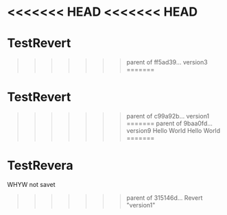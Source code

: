 <<<<<<< HEAD
<<<<<<< HEAD
=======
# TestRevert
>>>>>>> parent of ff5ad39... version3
=======
# TestRevert
>>>>>>> parent of c99a92b... version1
=======
>>>>>>> parent of 9baa0fd... version9
Hello World
Hello World 
=======
# TestRevera
WHYW not savet
>>>>>>> parent of 315146d... Revert "version1"
